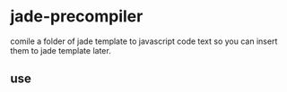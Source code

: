 # jade-precompiler

comile a folder of jade template to javascript code text so you can insert them to jade template later.

## use
